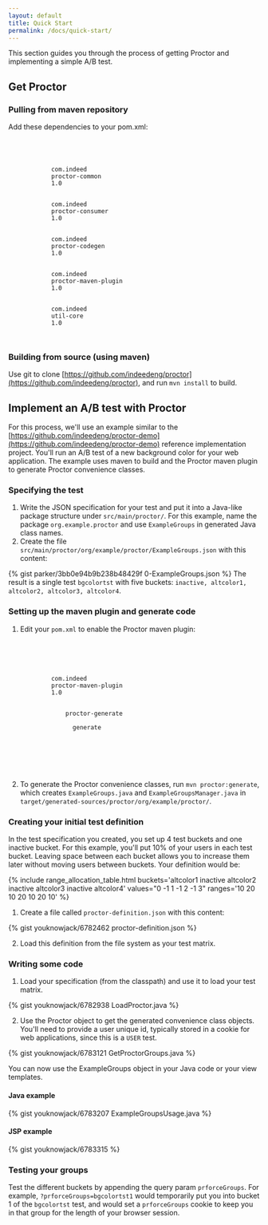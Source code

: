 ```yaml
---
layout: default
title: Quick Start
permalink: /docs/quick-start/
---
```

This section guides you through the process of getting Proctor and implementing a simple A/B test.

## Get Proctor

### Pulling from maven repository

Add these dependencies to your pom.xml:

<pre><code>
    <dependencies>
        <!-- use this dependency only if your environment is providing tomcat libraries
        <dependency>
            <groupId>com.indeed</groupId>
            <artifactId>proctor-tomcat-deps-provided</artifactId>
            <version>1.0</version>
            <type>pom</type>
        </dependency>
        -->
        <dependency>
            <groupId>com.indeed</groupId>
            <artifactId>proctor-common</artifactId>
            <version>1.0</version>
        </dependency>
        <dependency>
            <groupId>com.indeed</groupId>
            <artifactId>proctor-consumer</artifactId>
            <version>1.0</version>
        </dependency>
        <dependency>
            <groupId>com.indeed</groupId>
            <artifactId>proctor-codegen</artifactId>
            <version>1.0</version>
        </dependency>
        <dependency>
            <groupId>com.indeed</groupId>
            <artifactId>proctor-maven-plugin</artifactId>
            <version>1.0</version>
        </dependency>
        <dependency>
            <groupId>com.indeed</groupId>
            <artifactId>util-core</artifactId>
            <version>1.0</version>
        </dependency>
    </dependencies>
</code></pre>

### Building from source (using maven)

Use git to clone [https://github.com/indeedeng/proctor](https://github.com/indeedeng/proctor), and run `mvn install` to build.

## Implement an A/B test with Proctor

For this process, we'll use an example similar to the  [https://github.com/indeedeng/proctor-demo](https://github.com/indeedeng/proctor-demo) reference implementation project. You'll run an A/B test of a new background color for your web application. The example uses maven to build and the Proctor maven plugin to generate Proctor convenience classes.

### Specifying the test

1. Write the JSON specification for your test and put it into a Java-like package structure under
`src/main/proctor/`. For this example, name the package `org.example.proctor` and use `ExampleGroups`
in generated Java class names.
2. Create the file `src/main/proctor/org/example/proctor/ExampleGroups.json` with this content:

{% gist parker/3bb0e94b9b238b48429f 0-ExampleGroups.json %}
The result is a single test `bgcolortst` with five buckets: `inactive, altcolor1, altcolor2, altcolor3, altcolor4`.

### Setting up the maven plugin and generate code

1. Edit your `pom.xml` to enable the Proctor maven plugin:

<pre><code>
    <build>
        <plugins>
          <!-- add this plugin definition -->
          <plugin>
            <groupId>com.indeed</groupId>
            <artifactId>proctor-maven-plugin</artifactId>
            <version>1.0</version>
            <executions>
              <execution>
                <id>proctor-generate</id>
                <goals>
                  <goal>generate</goal>
                </goals>
              </execution>
            </executions>
          </plugin>
        </plugins>
    </build>
</code></pre>

2. To generate the Proctor convenience classes, run `mvn proctor:generate`, which creates `ExampleGroups.java` and `ExampleGroupsManager.java` in `target/generated-sources/proctor/org/example/proctor/`.

### Creating your initial test definition

In the test specification you created, you set up 4 test buckets and one inactive bucket. For this example, you'll put 10% of your users in each test bucket. Leaving space between each bucket allows you to increase them later without moving users between buckets. Your definition would be:

{% include range_allocation_table.html buckets='altcolor1 inactive altcolor2 inactive altcolor3 inactive altcolor4' values="0 -1 1 -1 2 -1 3" ranges='10 20 10 20 10 20 10' %}


1. Create a file called `proctor-definition.json` with this content:

{% gist youknowjack/6782462 proctor-definition.json %}

2. Load this definition from the file system as your test matrix.

### Writing some code

1. Load your specification (from the classpath) and use it to load your test matrix.

{% gist youknowjack/6782938 LoadProctor.java %}

2. Use the Proctor object to get the generated convenience class objects. You'll need to provide a user unique id, typically stored in a cookie for web applications, since this is a `USER` test.


{% gist youknowjack/6783121 GetProctorGroups.java %}

You can now use the ExampleGroups object in your Java code or your view templates.

#### Java example

{% gist youknowjack/6783207 ExampleGroupsUsage.java %}

#### JSP example

{% gist youknowjack/6783315 %}

### Testing your groups

Test the different buckets by appending the query param `prforceGroups`. For example, `?prforceGroups=bgcolortst1` would temporarily put you into bucket 1 of the `bgcolortst` test, and would set a `prforceGroups` cookie to keep you in that group for the length of your browser session.
